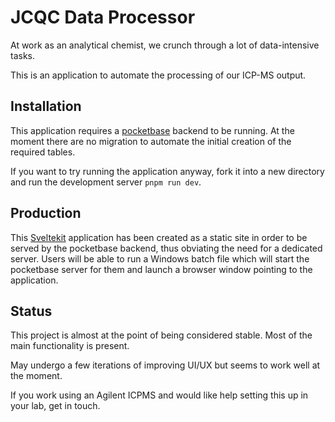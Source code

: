 # JCQC Data Processor

At work as an analytical chemist, we crunch through a lot of data-intensive tasks.

This is an application to automate the processing of our ICP-MS output.

## Installation

This application requires a [pocketbase](https://pocketbase.io) backend to be running. At the moment there are no migration to automate the initial creation of the required tables.

If you want to try running the application anyway, fork it into a new directory and run the development server `pnpm run dev`.

## Production

This [Sveltekit](https://kit.svelte.dev) application has been created as a static site in order to be served by the pocketbase backend, thus obviating the need for a dedicated server. Users will be able to run a Windows batch file which will start the pocketbase server for them and launch a browser window pointing to the application.

## Status

This project is almost at the point of being considered stable. Most of the main functionality is present.

May undergo a few iterations of improving UI/UX but seems to work well at the moment.

If you work using an Agilent ICPMS and would like help setting this up in your lab, get in touch.
